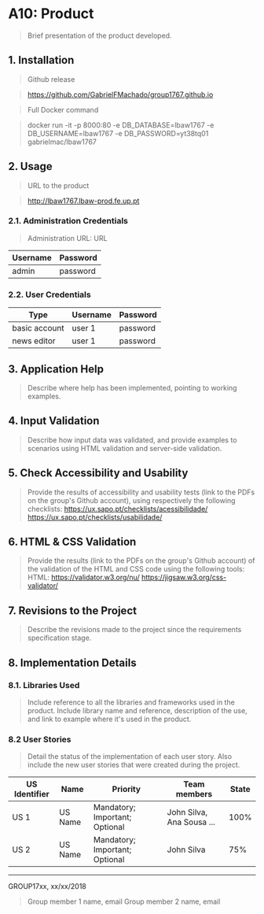 # A10: Product
 
> Brief presentation of the product developed.
 
## 1. Installation
 
> Github release

> https://github.com/GabrielFMachado/group1767.github.io

> Full Docker command

> docker run -it -p 8000:80 -e DB_DATABASE=lbaw1767 -e DB_USERNAME=lbaw1767 -e DB_PASSWORD=yt38tq01 gabrielmac/lbaw1767

 
## 2. Usage
 
> URL to the product

> http://lbaw1767.lbaw-prod.fe.up.pt
 
### 2.1. Administration Credentials
 
> Administration URL: URL
 
| Username | Password |
| -------- | -------- |
| admin    | password |
 
### 2.2. User Credentials
 
| Type          | Username  | Password |
| ------------- | --------- | -------- |
| basic account | user 1    | password |
| news editor   | user 1    | password |
 
 
## 3. Application Help
 
> Describe where help has been implemented, pointing to working examples.
 
 
## 4. Input Validation
 
> Describe how input data was validated, and provide examples to scenarios using HTML validation and server-side validation.
 
 
## 5. Check Accessibility and Usability
 
> Provide the results of accessibility and usability tests (link to the PDFs on the group's Github account), using respectively the following checklists:
> https://ux.sapo.pt/checklists/acessibilidade/
> https://ux.sapo.pt/checklists/usabilidade/
 
 
## 6. HTML & CSS Validation
 
> Provide the results (link to the PDFs on the group's Github account) of the validation of the HTML and CSS code using the following tools:
> HTML: https://validator.w3.org/nu/
> https://jigsaw.w3.org/css-validator/
 
 
## 7. Revisions to the Project
 
> Describe the revisions made to the project since the requirements specification stage.
 
 
## 8. Implementation Details
 
### 8.1. Libraries Used
 
> Include reference to all the libraries and frameworks used in the product.
> Include library name and reference, description of the use, and link to example where it's used in the product.
 
 
### 8.2 User Stories
 
> Detail the status of the implementation of each user story.
> Also include the new user stories that were created during the project.
 
| US Identifier | Name    | Priority                       | Team members               | State  |
| ------------- | ------- | ------------------------------ | -------------------------- | ------ |
| US 1          | US Name | Mandatory; Important; Optional | John Silva, Ana Sousa ...  |  100%  |
| US 2          | US Name | Mandatory; Important; Optional | John Silva                 |   75%  | 
 
 
***
 
GROUP17xx, xx/xx/2018
 
> Group member 1 name, email
> Group member 2 name, email
